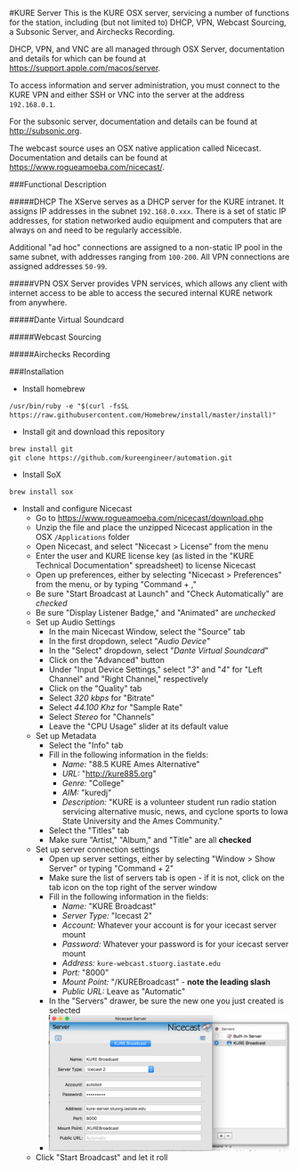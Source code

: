#KURE Server
This is the KURE OSX server, servicing a number of functions for the station, including (but not limited to) DHCP, VPN, Webcast Sourcing, a Subsonic Server, and Airchecks Recording.

DHCP, VPN, and VNC are all managed through OSX Server, documentation and details for which can be found at https://support.apple.com/macos/server.

To access information and server administration, you must connect to the KURE VPN and either SSH or VNC into the server at the address ```192.168.0.1```.

For the subsonic server, documentation and details can be found at http://subsonic.org.

The webcast source uses an OSX native application called Nicecast. Documentation and details can be found at https://www.rogueamoeba.com/nicecast/.

###Functional Description


#####DHCP
The XServe serves as a DHCP server for the KURE intranet. It assigns IP addresses in the subnet ```192.168.0.xxx```. There is a set of static IP addresses, for station networked audio equipment and computers that are always on and need to be regularly accessible.

Additional "ad hoc" connections are assigned to a non-static IP pool in the same subnet, with addresses ranging from ```100-200```. All VPN connections are assigned addresses ```50-99```.

#####VPN
OSX Server provides VPN services, which allows any client with internet access to be able to access the secured internal KURE network from anywhere.

#####Dante Virtual Soundcard

#####Webcast Sourcing

#####Airchecks Recording

###Installation
* Install homebrew
```
/usr/bin/ruby -e "$(curl -fsSL https://raw.githubusercontent.com/Homebrew/install/master/install)"
```
* Install git and download this repository
```
brew install git
git clone https://github.com/kureengineer/automation.git 
```
* Install SoX
```
brew install sox
```
* Install and configure Nicecast
  * Go to https://www.rogueamoeba.com/nicecast/download.php
  * Unzip the file and place the unzipped Nicecast application in the OSX ```/Applications``` folder
  * Open Nicecast, and select "Nicecast > License" from the menu
  * Enter the user and KURE license key (as listed in the "KURE Technical Documentation" spreadsheet) to license Nicecast
  * Open up preferences, either by selecting "Nicecast > Preferences" from the menu, or by typing "Command + ,"
  * Be sure "Start Broadcast at Launch" and "Check Automatically" are *checked*
  * Be sure "Display Listener Badge," and "Animated" are *unchecked*
  * Set up Audio Settings
     + In the main Nicecast Window, select the "Source" tab
     + In the first dropdown, select "*Audio Device*"
     + In the "Select" dropdown, select "*Dante Virtual Soundcard*"
     + Click on the "Advanced" button
     + Under "Input Device Settings," select "*3*" and "*4*" for "Left Channel" and "Right Channel," respectively
     + Click on the "Quality" tab
     + Select *320 kbps* for "Bitrate"
     + Select *44.100 Khz* for "Sample Rate"
     + Select *Stereo* for "Channels"
     + Leave the "CPU Usage" slider at its default value
  * Set up Metadata
     + Select the "Info" tab
     + Fill in the following information in the fields:
       - *Name:* "88.5 KURE Ames Alternative"
       - *URL:* "http://kure885.org"
       - *Genre:* "College"
       - *AIM:* "kuredj"
       - *Description:* "KURE is a volunteer student run radio station servicing alternative music, news, and cyclone sports to Iowa State University and the Ames Community."
     + Select the "Titles" tab
     + Make sure "Artist," "Album," and "Title" are all **checked**
  * Set up server connection settings
     + Open up server settings, either by selecting "Window > Show Server" or typing "Command + 2"
     + Make sure the list of servers tab is open - if it is not, click on the tab icon on the top right of the server window
     + Fill in the following information in the fields:
       - *Name:* "KURE Broadcast"
       - *Server Type:* "Icecast 2"
       - *Account:* Whatever your account is for your icecast server mount
       - *Password:* Whatever your password is for your icecast server mount
       - *Address:* ```kure-webcast.stuorg.iastate.edu```
       - *Port:* "8000"
       - *Mount Point:* "/KUREBroadcast" - **note the leading slash**
       - *Public URL:* Leave as "Automatic"
     + In the "Servers" drawer, be sure the new one you just created is selected 
     + ![Server Settings](https://github.com/kureengineer/automation/blob/master/readmes/images/serversettings.png?raw=true "Nicecast Server Settings")
  * Click "Start Broadcast" and let it roll


